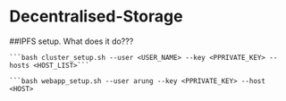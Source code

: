 # Decentralised-Storage

##IPFS setup.
What does it do???

    ```bash cluster_setup.sh --user <USER_NAME> --key <PPRIVATE_KEY> --hosts <HOST_LIST>```
    
    ```bash webapp_setup.sh --user arung --key <PPRIVATE_KEY> --host <HOST>